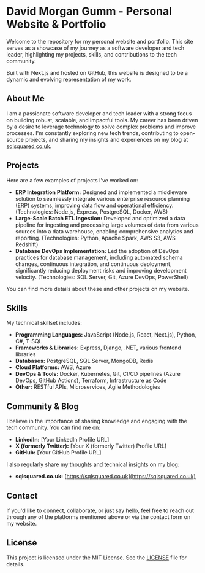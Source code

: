 # David Morgan Gumm - Personal Website & Portfolio

Welcome to the repository for my personal website and portfolio. This site serves as a showcase of my journey as a software developer and tech leader, highlighting my projects, skills, and contributions to the tech community.

Built with Next.js and hosted on GitHub, this website is designed to be a dynamic and evolving representation of my work.

## About Me

I am a passionate software developer and tech leader with a strong focus on building robust, scalable, and impactful tools. My career has been driven by a desire to leverage technology to solve complex problems and improve processes. I'm constantly exploring new tech trends, contributing to open-source projects, and sharing my insights and experiences on my blog at [sqlsquared.co.uk](https://sqlsquared.co.uk).

## Projects

Here are a few examples of projects I've worked on:

*   **ERP Integration Platform:** Designed and implemented a middleware solution to seamlessly integrate various enterprise resource planning (ERP) systems, improving data flow and operational efficiency. (Technologies: Node.js, Express, PostgreSQL, Docker, AWS)
*   **Large-Scale Batch ETL Ingestion:** Developed and optimized a data pipeline for ingesting and processing large volumes of data from various sources into a data warehouse, enabling comprehensive analytics and reporting. (Technologies: Python, Apache Spark, AWS S3, AWS Redshift)
*   **Database DevOps Implementation:** Led the adoption of DevOps practices for database management, including automated schema changes, continuous integration, and continuous deployment, significantly reducing deployment risks and improving development velocity. (Technologies: SQL Server, Git, Azure DevOps, PowerShell)

You can find more details about these and other projects on my website.

## Skills

My technical skillset includes:

*   **Programming Languages:** JavaScript (Node.js, React, Next.js), Python, C#, T-SQL
*   **Frameworks & Libraries:** Express, Django, .NET, various frontend libraries
*   **Databases:** PostgreSQL, SQL Server, MongoDB, Redis
*   **Cloud Platforms:** AWS, Azure
*   **DevOps & Tools:** Docker, Kubernetes, Git, CI/CD pipelines (Azure DevOps, GitHub Actions), Terraform, Infrastructure as Code
*   **Other:** RESTful APIs, Microservices, Agile Methodologies

## Community & Blog

I believe in the importance of sharing knowledge and engaging with the tech community. You can find me on:

*   **LinkedIn:** [Your LinkedIn Profile URL]
*   **X (formerly Twitter):** [Your X (formerly Twitter) Profile URL]
*   **GitHub:** [Your GitHub Profile URL]

I also regularly share my thoughts and technical insights on my blog:

*   **sqlsquared.co.uk:** [https://sqlsquared.co.uk](https://sqlsquared.co.uk)

## Contact

If you'd like to connect, collaborate, or just say hello, feel free to reach out through any of the platforms mentioned above or via the contact form on my website.

## License

This project is licensed under the MIT License. See the [LICENSE](LICENSE) file for details.
